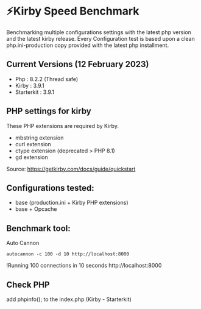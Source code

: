 # ⚡️Kirby Speed Benchmark

Benchmarking multiple configurations settings with the latest php version and the latest kirby release. Every Configuration test is based upon a clean php.ini-production
copy provided with the latest php installment.

## Current Versions (12 February 2023)

- Php : 8.2.2 (Thread safe)
- Kirby : 3.9.1
- Starterkit : 3.9.1

## PHP settings for kirby 

These PHP extensions are required by Kirby.

- mbstring extension
- curl extension
- ctype extension (deprecated > PHP 8.1)
- gd extension

Source: https://getkirby.com/docs/guide/quickstart

## Configurations tested:

- base (production.ini + Kirby PHP extensions)
- base + Opcache

## Benchmark tool:

Auto Cannon

```
autocannon -c 100 -d 10 http://localhost:8000
```
!Running 100 connections in 10 seconds http://localhost:8000


## Check PHP

add phpinfo(); to the index.php (Kirby - Starterkit)
